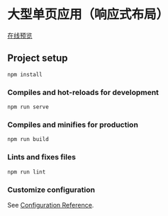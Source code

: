# 大型单页应用（响应式布局）

[在线预览](https://sanmer0312.github.io/WDxitie/dist/index.html#/home)

## Project setup
```
npm install
```

### Compiles and hot-reloads for development
```
npm run serve
```

### Compiles and minifies for production
```
npm run build
```

### Lints and fixes files
```
npm run lint
```

### Customize configuration
See [Configuration Reference](https://cli.vuejs.org/config/).
